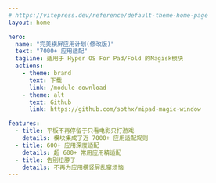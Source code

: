 ```yaml
---
# https://vitepress.dev/reference/default-theme-home-page
layout: home

hero:
  name: "完美横屏应用计划(修改版)"
  text: "7000+ 应用适配"
  tagline: 适用于 Hyper OS For Pad/Fold 的Magisk模块
  actions:
    - theme: brand
      text: 下载
      link: /module-download
    - theme: alt
      text: Github
      link: https://github.com/sothx/mipad-magic-window

features:
  - title: 平板不再停留于只看电影只打游戏
    details: 模块集成了近 7000+ 应用适配规则
  - title: 600+ 应用深度适配
    details: 超 600+ 常用应用精适配
  - title: 告别扭脖子
    details: 不再为应用横竖屏乱窜烦恼
---
```


